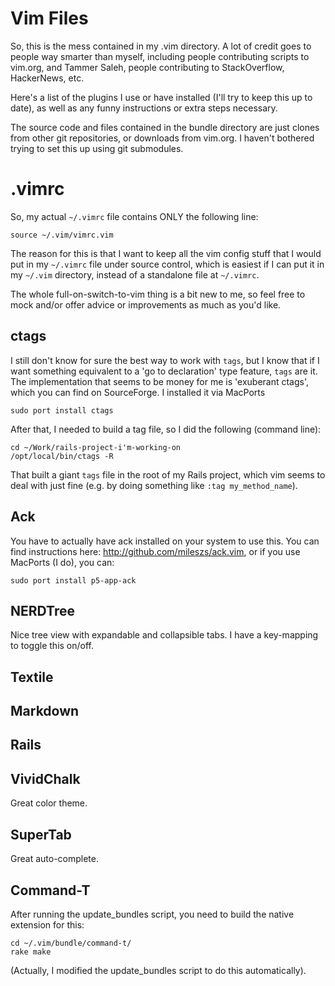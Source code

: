 Vim Files
======================

So, this is the mess contained in my .vim directory. A lot of credit goes to people way 
smarter than myself, including people contributing scripts to vim.org, and Tammer Saleh,
people contributing to StackOverflow, HackerNews, etc.

Here's a list of the plugins I use or have installed (I'll try to keep this up to date),
as well as any funny instructions or extra steps necessary.

The source code and files contained in the bundle directory are just clones from other
git repositories, or downloads from vim.org. I haven't bothered trying to set this up
using git submodules.


.vimrc
======================
So, my actual `~/.vimrc` file contains ONLY the following line:

    source ~/.vim/vimrc.vim

The reason for this is that I want to keep all the vim config stuff that I would put in my
`~/.vimrc` file under source control, which is easiest if I can put it in my `~/.vim` directory,
instead of a standalone file at `~/.vimrc`.

The whole full-on-switch-to-vim thing is a bit new to me, so feel free to mock and/or offer
advice or improvements as much as you'd like.

ctags
------------
I still don't know for sure the best way to work with `tags`, but I know that if I want something
equivalent to a 'go to declaration' type feature, `tags` are it. The implementation that seems to
be money for me is 'exuberant ctags', which you can find on SourceForge. I installed it via 
MacPorts

    sudo port install ctags

After that, I needed to build a tag file, so I did the following (command line):

    cd ~/Work/rails-project-i'm-working-on
    /opt/local/bin/ctags -R

That built a giant `tags` file in the root of my Rails project, which vim seems to deal with 
just fine (e.g. by doing something like `:tag my_method_name`).

Ack
------------
You have to actually have ack installed on your system to use this. You can find instructions
here: http://github.com/mileszs/ack.vim, or if you use MacPorts (I do), you can:

    sudo port install p5-app-ack

NERDTree
------------
Nice tree view with expandable and collapsible tabs. I have a key-mapping to toggle this on/off.

Textile
------------

Markdown
------------

Rails
------------

VividChalk
------------
Great color theme.

SuperTab
------------
Great auto-complete.

Command-T
------------
After running the update_bundles script, you need to build the native extension for this:

    cd ~/.vim/bundle/command-t/
    rake make

(Actually, I modified the update_bundles script to do this automatically).



